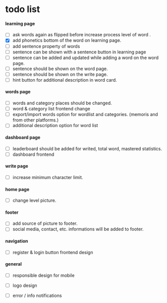 # todo list

#### learning page
- [ ]  ask words again as flipped before increase process level of word .
- [x]  add phonetics bottom of the word on learning page.
- [ ]  add sentence property of words
  - [ ]  sentence can be shown with a sentence button in learning page
  - [ ]  sentence can be added and updated while adding a word on the word page.
  - [ ]  sentence should be shown on the word page.
  - [ ]  sentence should be shown on the write page.
- [ ]  hint button for additional description in word card.
#### words page
- [ ]  words and category places should be changed.
- [ ]  word & category list frontend change
- [ ]  export/import words option for wordlist and categories. (memoris and from other platforms.)
- [ ]  additional description option for word list
#### dashboard page
- [ ]  leaderboard should be added for writed, total word, mastered statistics.
- [ ]  dashboard frontend
#### write page
- [ ]  increase minimum character limit.
#### home page
- [ ]  change level picture.
#### footer
- [ ]  add source of picture to footer.
- [ ]  social media, contact, etc. informations will be added to footer.
#### navigation
- [ ]  register & login button frontend design
#### general
- [ ]  responsible design for mobile
- [ ]  logo design
- [ ]  error / info notifications


